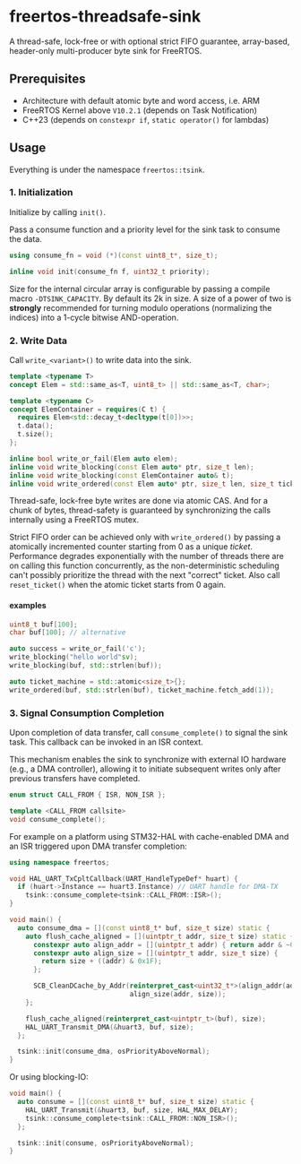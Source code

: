 # freertos-threadsafe-sink

A thread-safe, lock-free or with optional strict FIFO guarantee, array-based,
header-only multi-producer byte sink for FreeRTOS.

## Prerequisites

- Architecture with default atomic byte and word access, i.e. ARM
- FreeRTOS Kernel above `V10.2.1` (depends on Task Notification)
- C++23 (depends on `constexpr if`, `static operator()` for lambdas)

## Usage

Everything is under the namespace `freertos::tsink`.

### 1. Initialization

Initialize by calling `init()`.

Pass a consume function and a priority level for the sink task to consume the
data.

```cpp
using consume_fn = void (*)(const uint8_t*, size_t);

inline void init(consume_fn f, uint32_t priority);
```

Size for the internal circular array is configurable by passing a compile macro
`-DTSINK_CAPACITY`. By default its 2k in size. A size of a power of two is
**strongly** recommended for turning modulo operations (normalizing the indices)
into a 1-cycle bitwise AND-operation.

### 2. Write Data

Call `write_<variant>()` to write data into the sink.

```cpp
template <typename T>
concept Elem = std::same_as<T, uint8_t> || std::same_as<T, char>;

template <typename C>
concept ElemContainer = requires(C t) {
  requires Elem<std::decay_t<decltype(t[0])>>;
  t.data();
  t.size();
};

inline bool write_or_fail(Elem auto elem);
inline void write_blocking(const Elem auto* ptr, size_t len);
inline void write_blocking(const ElemContainer auto& t);
inline void write_ordered(const Elem auto* ptr, size_t len, size_t ticket);
```

Thread-safe, lock-free byte writes are done via atomic CAS. And for a chunk of
bytes, thread-safety is guaranteed by synchronizing the calls internally using a
FreeRTOS mutex.

Strict FIFO order can be achieved only with `write_ordered()` by passing a
atomically incremented counter starting from 0 as a unique *ticket*. Performance
degrades exponentially with the number of threads there are on calling this
function concurrently, as the non-deterministic scheduling can't possibly
prioritize the thread with the next "correct" ticket. Also call `reset_ticket()`
when the atomic ticket starts from 0 again.

#### examples

```cpp
uint8_t buf[100];
char buf[100]; // alternative

auto success = write_or_fail('c');
write_blocking("hello world"sv);
write_blocking(buf, std::strlen(buf));

auto ticket_machine = std::atomic<size_t>{};
write_ordered(buf, std::strlen(buf), ticket_machine.fetch_add(1));
```

### 3. Signal Consumption Completion

Upon completion of data transfer, call `consume_complete()` to signal
the sink task. This callback can be invoked in an ISR context.

This mechanism enables the sink to synchronize with external IO hardware (e.g.,
a DMA controller), allowing it to initiate subsequent writes only after previous
transfers have completed.

```cpp
enum struct CALL_FROM { ISR, NON_ISR };

template <CALL_FROM callsite>
void consume_complete();
```

For example on a platform using STM32-HAL with cache-enabled DMA and an ISR
triggered upon DMA transfer completion:

```cpp
using namespace freertos;

void HAL_UART_TxCpltCallback(UART_HandleTypeDef* huart) {
  if (huart->Instance == huart3.Instance) // UART handle for DMA-TX
    tsink::consume_complete<tsink::CALL_FROM::ISR>();
}

void main() {
  auto consume_dma = [](const uint8_t* buf, size_t size) static {
    auto flush_cache_aligned = [](uintptr_t addr, size_t size) static {
      constexpr auto align_addr = [](uintptr_t addr) { return addr & ~0x1F; };
      constexpr auto align_size = [](uintptr_t addr, size_t size) {
        return size + ((addr) & 0x1F);
      };

      SCB_CleanDCache_by_Addr(reinterpret_cast<uint32_t*>(align_addr(addr)),
                              align_size(addr, size));
    };

    flush_cache_aligned(reinterpret_cast<uintptr_t>(buf), size);
    HAL_UART_Transmit_DMA(&huart3, buf, size);
  };

  tsink::init(consume_dma, osPriorityAboveNormal);
}
```

Or using blocking-IO:

```cpp
void main() {
  auto consume = [](const uint8_t* buf, size_t size) static {
    HAL_UART_Transmit(&huart3, buf, size, HAL_MAX_DELAY);
    tsink::consume_complete<tsink::CALL_FROM::NON_ISR>();
  };

  tsink::init(consume, osPriorityAboveNormal);
}
```
